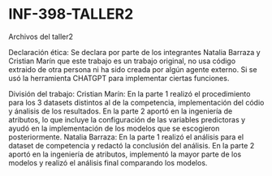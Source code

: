 # INF-398-TALLER2
Archivos del taller2

Declaración ética:
Se declara por parte de los integrantes Natalia Barraza y Cristian Marín que este trabajo es un trabajo original, no usa código extraido de otra persona ni ha sido creada por algún agente externo. Si se usó la herramienta CHATGPT para implementar ciertas funciones.


División del trabajo:
Cristian Marín: En la parte 1 realizó el procedimiento para los 3 datasets distintos al de la competencia, implementación del códio y ánalisis de los resultados.
En la parte 2 aportó en la ingeniería de atributos, lo que incluye la configuración de las variables predictoras y ayudó en la implementación de los modelos que se escogieron posteriormente.
Natalia Barraza: En la parte 1 realizó el análisis para el dataset de competencia y redactó la conclusión del análisis.
En la parte 2 aportó en la ingeniería de atributos, implementó la mayor parte de los modelos y realizó el análisis final comparando los modelos.
